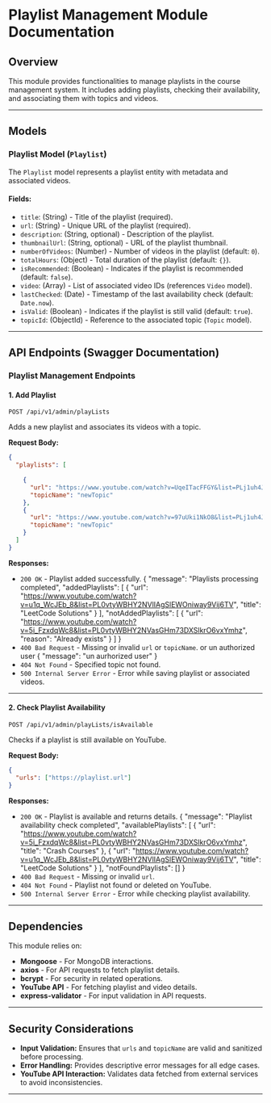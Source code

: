 # Playlist Management Module Documentation

## Overview
This module provides functionalities to manage playlists in the course management system. It includes adding playlists, checking their availability, and associating them with topics and videos.

---

## Models

### Playlist Model (`Playlist`)
The `Playlist` model represents a playlist entity with metadata and associated videos.

#### Fields:
- `title`: (String) - Title of the playlist (required).
- `url`: (String) - Unique URL of the playlist (required).
- `description`: (String, optional) - Description of the playlist.
- `thumbnailUrl`: (String, optional) - URL of the playlist thumbnail.
- `numberOfVideos`: (Number) - Number of videos in the playlist (default: `0`).
- `totalHours`: (Object) - Total duration of the playlist (default: `{}`).
- `isRecommended`: (Boolean) - Indicates if the playlist is recommended (default: `false`).
- `video`: (Array) - List of associated video IDs (references `Video` model).
- `lastChecked`: (Date) - Timestamp of the last availability check (default: `Date.now`).
- `isValid`: (Boolean) - Indicates if the playlist is still valid (default: `true`).
- `topicId`: (ObjectId) - Reference to the associated topic (`Topic` model).

---

## API Endpoints (Swagger Documentation)

### Playlist Management Endpoints

#### **1. Add Playlist**
`POST /api/v1/admin/playLists`

Adds a new playlist and associates its videos with a topic.

**Request Body:**
```json
{
  "playlists": [
   
    {
      "url": "https://www.youtube.com/watch?v=UqeITacFFGY&list=PLj1uh4JbO1owIfSFbVUDqrkANmW-CEg0l",
      "topicName": "newTopic"
    },
    {
      "url": "https://www.youtube.com/watch?v=97uUki1NkO8&list=PLj1uh4JbO1ow2tr_QhyL70MAWzYtSg_MZ",
      "topicName": "newTopic"
    }
  ]
}

```

**Responses:**
- `200 OK` - Playlist added successfully.
{
    "message": "Playlists processing completed",
    "addedPlaylists": [
        {
            "url": "https://www.youtube.com/watch?v=u1q_WcJEb_8&list=PL0vtyWBHY2NVlIAgSlEWOniway9Vij6TV",
            "title": "LeetCode Solutions"
        }
    ],
    "notAddedPlaylists": [
        {
            "url": "https://www.youtube.com/watch?v=5i_FzxdqWc8&list=PL0vtyWBHY2NVasGHm73DXSlkrO6vxYmhz",
            "reason": "Already exists"
        }
    ]
}
- `400 Bad Request` - Missing or invalid `url` or `topicName`. or un authorized user
{
    "message": "un aurhorized user"
}
- `404 Not Found` - Specified topic not found.
- `500 Internal Server Error` - Error while saving playlist or associated videos.

---

#### **2. Check Playlist Availability**
`POST /api/v1/admin/playLists/isAvailable`

Checks if a playlist is still available on YouTube.

**Request Body:**
```json
{
  "urls": ["https://playlist.url"]
}
```

**Responses:**
- `200 OK` - Playlist is available and returns details.
{
    "message": "Playlist availability check completed",
    "availablePlaylists": [
        {
            "url": "https://www.youtube.com/watch?v=5i_FzxdqWc8&list=PL0vtyWBHY2NVasGHm73DXSlkrO6vxYmhz",
            "title": "Crash Courses"
        },
        {
            "url": "https://www.youtube.com/watch?v=u1q_WcJEb_8&list=PL0vtyWBHY2NVlIAgSlEWOniway9Vij6TV",
            "title": "LeetCode Solutions"
        }
    ],
    "notFoundPlaylists": []
}
- `400 Bad Request` - Missing or invalid `url`.
- `404 Not Found` - Playlist not found or deleted on YouTube.
- `500 Internal Server Error` - Error while checking playlist availability.

---

## Dependencies
This module relies on:
- **Mongoose** - For MongoDB interactions.
- **axios** - For API requests to fetch playlist details.
- **bcrypt** - For security in related operations.
- **YouTube API** - For fetching playlist and video details.
- **express-validator** - For input validation in API requests.

---

## Security Considerations
- **Input Validation:** Ensures that `urls` and `topicName` are valid and sanitized before processing.
- **Error Handling:** Provides descriptive error messages for all edge cases.
- **YouTube API Interaction:** Validates data fetched from external services to avoid inconsistencies.

---




